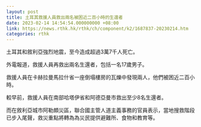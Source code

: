 ```yaml
---
layout: post
title: 土耳其救援人員救出兩名被困近二百小時的生還者
date: 2023-02-14 14:54:54.000000000 +08:00
link: https://news.rthk.hk/rthk/ch/component/k2/1687837-20230214.htm
categories: rthk
---
```


土耳其和敘利亞強烈地震，至今造成超過3萬7千人死亡。

外電報道，救援人員再救出兩名生還者，包括一名17歲男子。

救援人員在卡赫拉曼馬拉什省一座倒塌樓房的瓦爍中發現兩人，他們被困近二百小時。

較早前，救援人員在南部哈塔伊省和阿德亞曼市救出至少8名生還者。

而在敘利亞城市阿勒頗災區，聯合國主管人道主義事務的官員表示，當地搜救階段已步入尾聲，救災重點將轉為為災民提供避難所、食物和教育等。
